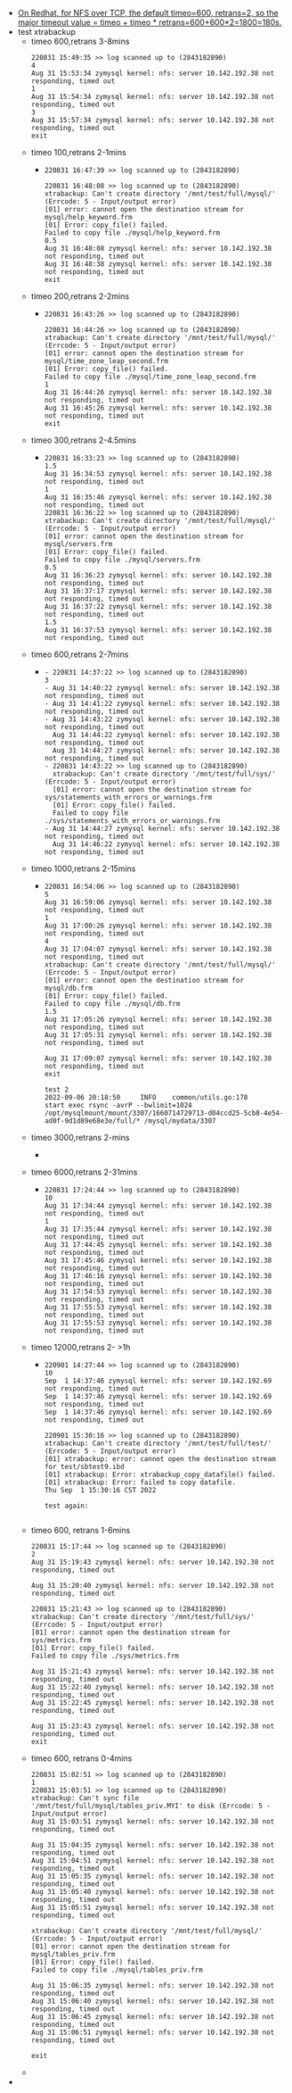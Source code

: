 - [On Redhat, for NFS over TCP, the default timeo=600, retrans=2, so the major timeout value = timeo + timeo * retrans=600+600*2=1800=180s.](https://www.howtouselinux.com/post/understanding-timeo-in-nfs)
- test xtrabackup
	- timeo 600,retrans 3-8mins
	  ```
	  220831 15:49:35 >> log scanned up to (2843182890)
	  4
	  Aug 31 15:53:34 zymysql kernel: nfs: server 10.142.192.38 not responding, timed out
	  1
	  Aug 31 15:54:34 zymysql kernel: nfs: server 10.142.192.38 not responding, timed out
	  3
	  Aug 31 15:57:34 zymysql kernel: nfs: server 10.142.192.38 not responding, timed out
	  exit
	  ```
	- timeo 100,retrans 2-1mins
		- ```
		  220831 16:47:39 >> log scanned up to (2843182890)
		  
		  220831 16:48:08 >> log scanned up to (2843182890)
		  xtrabackup: Can't create directory '/mnt/test/full/mysql/' (Errcode: 5 - Input/output error)
		  [01] error: cannot open the destination stream for mysql/help_keyword.frm
		  [01] Error: copy_file() failed.
		  Failed to copy file ./mysql/help_keyword.frm
		  0.5
		  Aug 31 16:48:08 zymysql kernel: nfs: server 10.142.192.38 not responding, timed out
		  Aug 31 16:48:38 zymysql kernel: nfs: server 10.142.192.38 not responding, timed out
		  exit
		  ```
	- timeo 200,retrans 2-2mins
		- ```
		  220831 16:43:26 >> log scanned up to (2843182890)
		  
		  220831 16:44:26 >> log scanned up to (2843182890)
		  xtrabackup: Can't create directory '/mnt/test/full/mysql/' (Errcode: 5 - Input/output error)
		  [01] error: cannot open the destination stream for mysql/time_zone_leap_second.frm
		  [01] Error: copy_file() failed.
		  Failed to copy file ./mysql/time_zone_leap_second.frm
		  1
		  Aug 31 16:44:26 zymysql kernel: nfs: server 10.142.192.38 not responding, timed out
		  Aug 31 16:45:26 zymysql kernel: nfs: server 10.142.192.38 not responding, timed out
		  exit
		  ```
	- timeo 300,retrans 2-4.5mins
		- ```
		  220831 16:33:23 >> log scanned up to (2843182890)
		  1.5
		  Aug 31 16:34:53 zymysql kernel: nfs: server 10.142.192.38 not responding, timed out
		  1
		  Aug 31 16:35:46 zymysql kernel: nfs: server 10.142.192.38 not responding, timed out
		  220831 16:36:22 >> log scanned up to (2843182890)
		  xtrabackup: Can't create directory '/mnt/test/full/mysql/' (Errcode: 5 - Input/output error)
		  [01] error: cannot open the destination stream for mysql/servers.frm
		  [01] Error: copy_file() failed.
		  Failed to copy file ./mysql/servers.frm
		  0.5
		  Aug 31 16:36:23 zymysql kernel: nfs: server 10.142.192.38 not responding, timed out
		  Aug 31 16:37:17 zymysql kernel: nfs: server 10.142.192.38 not responding, timed out
		  Aug 31 16:37:22 zymysql kernel: nfs: server 10.142.192.38 not responding, timed out
		  1.5
		  Aug 31 16:37:53 zymysql kernel: nfs: server 10.142.192.38 not responding, timed out
		  
		  ```
	- timeo 600,retrans 2-7mins
		- ```
		  - 220831 14:37:22 >> log scanned up to (2843182890)
		  3
		  - Aug 31 14:40:22 zymysql kernel: nfs: server 10.142.192.38 not responding, timed out  
		  - Aug 31 14:41:22 zymysql kernel: nfs: server 10.142.192.38 not responding, timed out  
		  - Aug 31 14:43:22 zymysql kernel: nfs: server 10.142.192.38 not responding, timed out  
		    Aug 31 14:44:22 zymysql kernel: nfs: server 10.142.192.38 not responding, timed out  
		    Aug 31 14:44:27 zymysql kernel: nfs: server 10.142.192.38 not responding, timed out  
		  - 220831 14:43:22 >> log scanned up to (2843182890)  
		    xtrabackup: Can't create directory '/mnt/test/full/sys/' (Errcode: 5 - Input/output error)  
		    [01] error: cannot open the destination stream for sys/statements_with_errors_or_warnings.frm  
		    [01] Error: copy_file() failed.  
		    Failed to copy file ./sys/statements_with_errors_or_warnings.frm  
		  - Aug 31 14:44:27 zymysql kernel: nfs: server 10.142.192.38 not responding, timed out  
		    Aug 31 14:46:22 zymysql kernel: nfs: server 10.142.192.38 not responding, timed out
		  ```
	- timeo 1000,retrans 2-15mins
		- ```
		  220831 16:54:06 >> log scanned up to (2843182890)
		  5
		  Aug 31 16:59:06 zymysql kernel: nfs: server 10.142.192.38 not responding, timed out
		  1
		  Aug 31 17:00:26 zymysql kernel: nfs: server 10.142.192.38 not responding, timed out
		  4
		  Aug 31 17:04:07 zymysql kernel: nfs: server 10.142.192.38 not responding, timed out
		  xtrabackup: Can't create directory '/mnt/test/full/mysql/' (Errcode: 5 - Input/output error)
		  [01] error: cannot open the destination stream for mysql/db.frm
		  [01] Error: copy_file() failed.
		  Failed to copy file ./mysql/db.frm
		  1.5
		  Aug 31 17:05:26 zymysql kernel: nfs: server 10.142.192.38 not responding, timed out
		  Aug 31 17:05:31 zymysql kernel: nfs: server 10.142.192.38 not responding, timed out
		  
		  Aug 31 17:09:07 zymysql kernel: nfs: server 10.142.192.38 not responding, timed out
		  exit
		  
		  test 2
		  2022-09-06 20:18:50     INFO    common/utils.go:178     start exec rsync -avrP --bwlimit=1024 /opt/mysqlmount/mount/3307/1660714729713-d04ccd25-5cb8-4e54-ad0f-9d1d89e68e3e/full/* /mysql/mydata/3307
		  
		  ```
	- timeo 3000,retrans 2-mins
		- ```
		  ```
	- timeo 6000,retrans 2-31mins
		- ```
		  220831 17:24:44 >> log scanned up to (2843182890)
		  10
		  Aug 31 17:34:44 zymysql kernel: nfs: server 10.142.192.38 not responding, timed out
		  1
		  Aug 31 17:35:44 zymysql kernel: nfs: server 10.142.192.38 not responding, timed out
		  Aug 31 17:44:45 zymysql kernel: nfs: server 10.142.192.38 not responding, timed out
		  Aug 31 17:45:46 zymysql kernel: nfs: server 10.142.192.38 not responding, timed out
		  Aug 31 17:46:16 zymysql kernel: nfs: server 10.142.192.38 not responding, timed out
		  Aug 31 17:54:53 zymysql kernel: nfs: server 10.142.192.38 not responding, timed out
		  Aug 31 17:55:53 zymysql kernel: nfs: server 10.142.192.38 not responding, timed out
		  Aug 31 17:55:53 zymysql kernel: nfs: server 10.142.192.38 not responding, timed out
		  
		  ```
	- timeo 12000,retrans 2- >1h
		- ```
		  220901 14:27:44 >> log scanned up to (2843182890)
		  10
		  Sep  1 14:37:46 zymysql kernel: nfs: server 10.142.192.69 not responding, timed out
		  Sep  1 14:37:46 zymysql kernel: nfs: server 10.142.192.69 not responding, timed out
		  Sep  1 14:37:46 zymysql kernel: nfs: server 10.142.192.69 not responding, timed out
		  
		  220901 15:30:16 >> log scanned up to (2843182890)
		  xtrabackup: Can't create directory '/mnt/test/full/test/' (Errcode: 5 - Input/output error)
		  [01] xtrabackup: error: cannot open the destination stream for test/sbtest9.ibd
		  [01] xtrabackup: Error: xtrabackup_copy_datafile() failed.
		  [01] xtrabackup: Error: failed to copy datafile.
		  Thu Sep  1 15:30:16 CST 2022
		  
		  test again:
		  
		  
		  ```
	- timeo 600, retrans 1-6mins
	  ```
	  220831 15:17:44 >> log scanned up to (2843182890)
	  2
	  Aug 31 15:19:43 zymysql kernel: nfs: server 10.142.192.38 not responding, timed out
	  
	  Aug 31 15:20:40 zymysql kernel: nfs: server 10.142.192.38 not responding, timed out
	  
	  220831 15:21:43 >> log scanned up to (2843182890)
	  xtrabackup: Can't create directory '/mnt/test/full/sys/' (Errcode: 5 - Input/output error)
	  [01] error: cannot open the destination stream for sys/metrics.frm
	  [01] Error: copy_file() failed.
	  Failed to copy file ./sys/metrics.frm
	  
	  Aug 31 15:21:43 zymysql kernel: nfs: server 10.142.192.38 not responding, timed out
	  Aug 31 15:22:40 zymysql kernel: nfs: server 10.142.192.38 not responding, timed out
	  Aug 31 15:22:45 zymysql kernel: nfs: server 10.142.192.38 not responding, timed out
	  
	  Aug 31 15:23:43 zymysql kernel: nfs: server 10.142.192.38 not responding, timed out
	  exit
	  ```
	- timeo 600, retrans 0-4mins
	  ```
	  220831 15:02:51 >> log scanned up to (2843182890)
	  1
	  220831 15:03:51 >> log scanned up to (2843182890)
	  xtrabackup: Can't sync file '/mnt/test/full/mysql/tables_priv.MYI' to disk (Errcode: 5 - Input/output error)
	  Aug 31 15:03:51 zymysql kernel: nfs: server 10.142.192.38 not responding, timed out
	  
	  Aug 31 15:04:35 zymysql kernel: nfs: server 10.142.192.38 not responding, timed out
	  Aug 31 15:04:51 zymysql kernel: nfs: server 10.142.192.38 not responding, timed out
	  Aug 31 15:05:35 zymysql kernel: nfs: server 10.142.192.38 not responding, timed out
	  Aug 31 15:05:40 zymysql kernel: nfs: server 10.142.192.38 not responding, timed out
	  Aug 31 15:05:51 zymysql kernel: nfs: server 10.142.192.38 not responding, timed out
	  
	  xtrabackup: Can't create directory '/mnt/test/full/mysql/' (Errcode: 5 - Input/output error)
	  [01] error: cannot open the destination stream for mysql/tables_priv.frm
	  [01] Error: copy_file() failed.
	  Failed to copy file ./mysql/tables_priv.frm
	  
	  Aug 31 15:06:35 zymysql kernel: nfs: server 10.142.192.38 not responding, timed out
	  Aug 31 15:06:40 zymysql kernel: nfs: server 10.142.192.38 not responding, timed out
	  Aug 31 15:06:45 zymysql kernel: nfs: server 10.142.192.38 not responding, timed out
	  Aug 31 15:06:51 zymysql kernel: nfs: server 10.142.192.38 not responding, timed out
	  
	  exit
	  ```
	-
-